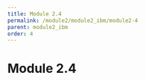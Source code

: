 ```yaml
---
title: Module 2.4
permalink: /module2/module2_ibm/module2-4
parent: module2_ibm
order: 4
---
```


# Module 2.4
